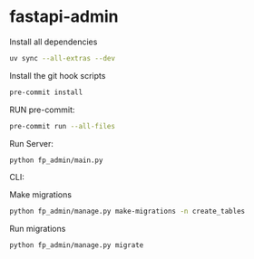 # fastapi-admin

Install all dependencies  
```bash
uv sync --all-extras --dev
````



Install the git hook scripts

```bash
pre-commit install
```

RUN pre-commit:

```bash
pre-commit run --all-files
```

Run Server:

```bash
python fp_admin/main.py
```

CLI:

Make migrations

```bash
python fp_admin/manage.py make-migrations -n create_tables
```

Run migrations

```bash
python fp_admin/manage.py migrate
```

